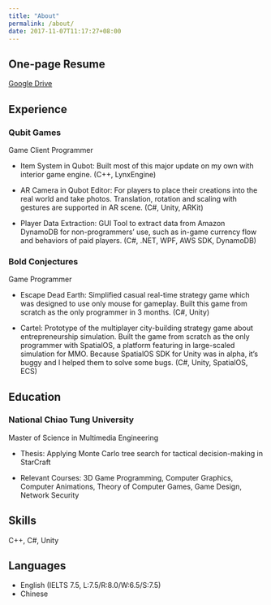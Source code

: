 ```yaml
---
title: "About"
permalink: /about/
date: 2017-11-07T11:17:27+08:00
---
```


## One-page Resume

[Google Drive](https://goo.gl/QB8KkP)

## Experience

### Qubit Games

Game Client Programmer

- Item System in Qubot: Built most of this major update on my own with interior game engine. (C++, LynxEngine)

- AR Camera in Qubot Editor: For players to place their creations into the real world and take photos. Translation, rotation and scaling with gestures are supported in AR scene. (C#, Unity, ARKit)

- Player Data Extraction: GUI Tool to extract data from Amazon DynamoDB for non-programmers’ use, such as in-game currency flow and behaviors of paid players. (C#, .NET, WPF, AWS SDK, DynamoDB)

### Bold Conjectures

Game Programmer

- Escape Dead Earth: Simplified casual real-time strategy game which was designed to use only mouse for gameplay. Built this game from scratch as the only programmer in 3 months. (C#, Unity)

- Cartel: Prototype of the multiplayer city-building strategy game about entrepreneurship simulation. Built the game from scratch as the only programmer with SpatialOS, a platform featuring in large-scaled simulation for MMO. Because SpatialOS SDK for Unity was in alpha, it’s buggy and I helped them to solve some bugs. (C#, Unity, SpatialOS, ECS)

## Education

### National Chiao Tung University

Master of Science in Multimedia Engineering

- Thesis: Applying Monte Carlo tree search for tactical decision-making in StarCraft

- Relevant Courses: 3D Game Programming, Computer Graphics, Computer Animations, Theory of Computer Games, Game Design, Network Security

## Skills

C++, C#, Unity

## Languages

- English (IELTS 7.5, L:7.5/R:8.0/W:6.5/S:7.5)
- Chinese
